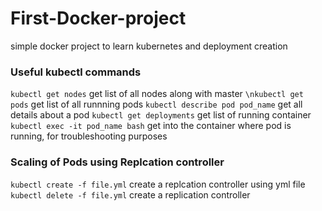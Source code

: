 # First-Docker-project
simple docker project to learn kubernetes and deployment creation

### Useful kubectl commands
`kubectl get nodes` get list of all nodes along with master
`\nkubectl get pods` get list of all runnning pods
`kubectl describe pod pod_name` get all details about a pod
`kubectl get deployments` get list of running container
`kubectl exec -it pod_name bash` get into the container where pod is running, for troubleshooting purposes

### Scaling of Pods using Replcation controller
`kubectl create -f file.yml` create a replcation controller using yml file
`kubectl delete -f file.yml` create a replication controller
